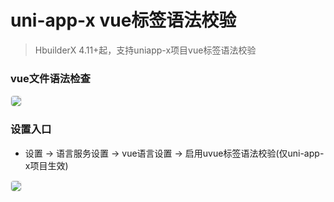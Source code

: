 # uni-app-x vue标签语法校验

> HbuilderX 4.11+起，支持uniapp-x项目vue标签语法校验

### vue文件语法检查
<div>
  <img src="https://web-ext-storage.dcloud.net.cn/hx/uniappxlint/vuelint-zh.png" style="border:1px solid #eee; border-radius: 5px;"/>
</div>

### 设置入口
* 设置 -> 语言服务设置 -> vue语言设置 -> 启用uvue标签语法校验(仅uni-app-x项目生效)

<div>
  <img src="https://web-ext-storage.dcloud.net.cn/hx/uniappxlint/uvueSetting-zh.png" style="border:1px solid #eee; border-radius: 5px;"/>
</div>